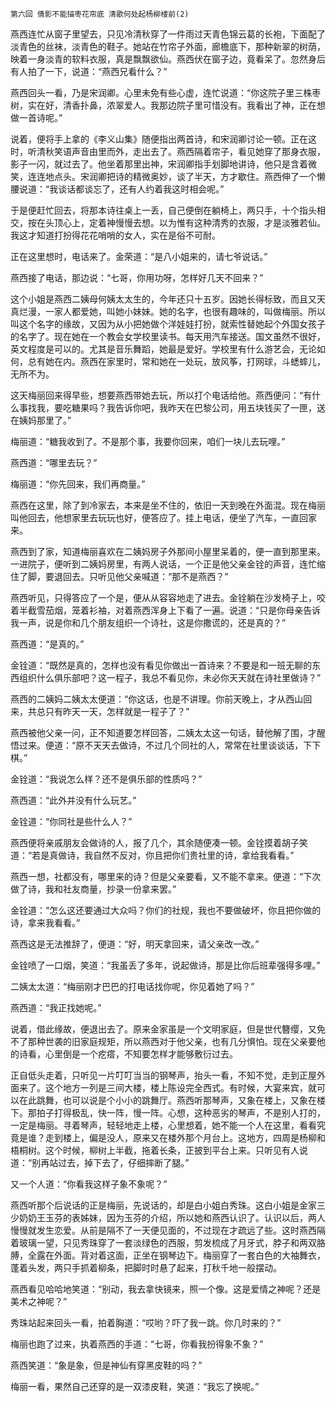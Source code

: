     第六回 倩影不能描枣花帘底 清歌何处起杨柳楼前(2) 

   燕西连忙从窗子里望去，只见冷清秋穿了一件雨过天青色锦云葛的长袍，下面配了淡青色的丝袜，淡青色的鞋子。她站在竹帘子外面，廊檐底下，那种新翠的树荫，映着一身淡青的软料衣服，真是飘飘欲仙。燕西伏在窗子边，竟看呆了。忽然身后有人拍了一下，说道：“燕西兄看什么？”

   燕西回头一看，乃是宋润卿。心里未免有些心虚，连忙说道：“你这院子里三株枣树，实在好，清香扑鼻，浓翠爱人。我那边院子里可惜没有。我看出了神，正在想做一首诗呢。”

   说着，便将手上拿的《李义山集》随便指出两首诗，和宋润卿讨论一顿。正在这时，听清秋笑语声音由里而外，走出去了。燕西隔着帘子，看见她穿了那身衣服，影子一闪，就过去了。他坐着那里出神，宋润卿指手划脚地讲诗，他只是含着微笑，连连地点头。宋润卿把诗的精微奥妙，谈了半天，方才歇住。燕西伸了一个懒腰说道：“我谈话都谈忘了，还有人约着我这时相会呢。”

   于是便赶忙回去，将那本诗往桌上一丢，自己便倒在躺椅上，两只手，十个指头相交，按在头顶心上，定着神慢慢去想。以为惟有这种清秀的衣服，才是淡雅若仙。我这才知道打扮得花花哨哨的女人，实在是俗不可耐。

   正在这里想时，电话来了。金荣道：“是八小姐来的，请七爷说话。”

   燕西接了电话，那边说：“七哥，你用功呀，怎样好几天不回来？”

   这个小姐是燕西二姨母何姨太太生的，今年还只十五岁。因她长得标致，而且又天真烂漫，一家人都爱她，叫她小妹妹。她的名字，也很有趣味的，叫做梅丽。所以叫这个名字的缘故，又因为从小把她做个洋娃娃打扮，就索性替她起个外国女孩子的名字了。现在她在一个教会女学校里读书。每天用汽车接送。国文虽然不很好，英文程度是可以的。尤其是音乐舞蹈，她最是爱好。学校里有什么游艺会，无论如何，总有她在内。燕西在家里时，常和她在一处玩，放风筝，打网球，斗蟋蟀儿，无所不为。

   这天梅丽回来得早些，想要燕西带她去玩，所以打个电话给他。燕西便问：“有什么事找我，要吃糖果吗？我告诉你吧，我昨天在巴黎公司，用五块钱买了一匣，送在姨妈那里了。”

   梅丽道：“糖我收到了。不是那个事，我要你回来，咱们一块儿去玩哩。”

   燕西道：“哪里去玩？”

   梅丽道：“你先回来，我们再商量。”

   燕西在这里，除了到冷家去，本来是坐不住的，依旧一天到晚在外面混。现在梅丽叫他回去，他想家里去玩玩也好，便答应了。挂上电话，便坐了汽车，一直回家来。

   燕西到了家，知道梅丽喜欢在二姨妈房子外那间小屋里呆着的，便一直到那里来。一进院子，便听到二姨妈房里，有两人说话，一个正是他父亲金铨的声音，连忙缩住了脚，要退回去。只听见他父亲喊道：“那不是燕西？”

   燕西听见，只得答应了一个是，便从从容容地走了进去。金铨躺在沙发椅子上，咬着半截雪茄烟，笼着衫袖，对着燕西浑身上下看了一遍。说道：“只是你母亲告诉我一声，说是你和几个朋友组织一个诗社，这是你撒谎的，还是真的？”

   燕西道：“是真的。”

   金铨道：“既然是真的，怎样也没有看见你做出一首诗来？不要是和一班无聊的东西组织什么俱乐部吧？这一程子，我总不看见你，未必你天天就在诗社里做诗？”

   燕西的二姨妈二姨太太便道：“你这话，也是不讲理。你前天晚上，才从西山回来，共总只有昨天一天，怎样就是一程子了？”

   燕西被他父亲一问，正不知道要怎样回答，二姨太太这一句话，替他解了围，才醒悟过来。便道：“原不天天去做诗，不过几个同社的人，常常在社里谈谈话，下下棋。”

   金铨道：“我说怎么样？还不是俱乐部的性质吗？”

   燕西道：“此外并没有什么玩艺。”

   金铨道：“你同社是些什么人？”

   燕西便将亲戚朋友会做诗的人，报了几个，其余随便凑一顿。金铨摸着胡子笑道：“若是真做诗，我自然不反对，你且把你们贵社里的诗，拿给我看看。”

   燕西一想，社都没有，哪里来的诗？但是父亲要看，又不能不拿来。便道：“下次做了诗，我和社友商量，抄录一份拿来罢。”

   金铨道：“怎么这还要通过大众吗？你们的社规，我也不要做破坏，你且把你做的诗，拿来我看看。”

   燕西这是无法推辞了，便道：“好，明天拿回来，请父亲改一改。”

   金铨喷了一口烟，笑道：“我虽丢了多年，说起做诗，那是比你后班辈强得多哩。”

   二姨太太道：“梅丽刚才巴巴的打电话找你呢，你见着她了吗？”

   燕西道：“我正找她呢。”

   说着，借此缘故，便退出去了。原来金家虽是一个文明家庭，但是世代簪缨，又免不了那种世袭的旧家庭规矩，所以燕西对于他父亲，也有几分惧怕。现在父亲要他的诗看，心里倒是一个疙瘩，不知要怎样才能够敷衍过去。

   正自低头走着，只听见一片叮叮当当的钢琴声，抬头一看，不知不觉，走到正屋外面来了。这个地方一列是三间大楼，楼上陈设完全西式。有时候，大宴来宾，就可以在此跳舞，也可以说是个小小的跳舞厅。燕西听那琴声，又象在楼上，又象在楼下。那拍子打得极乱，快一阵，慢一阵。心想，这种恶劣的琴声，不是别人打的，一定是梅丽。寻着琴声，轻轻地走上楼，心里想着，她不能一个人在这里，看看究竟是谁？走到楼上，偏是没人，原来又在楼外那个月台上。这地方，四周是杨柳和梧桐树。这个时候，柳树上半截，拖着长条，正披到平台上来。只听见有人说道：“别再站过去，掉下去了，仔细摔断了腿。”

   又一个人道：“你看我这样子象不象呢？”

   燕西听那个后说话的正是梅丽，先说话的，却是白小姐白秀珠。这白小姐是金家三少奶奶王玉芬的表姊妹，因为玉芬的介绍，所以她和燕西认识了。认识以后，两人慢慢就发生恋爱。从前是隔不了一天便见面的，不过现在才疏远了些。这时燕西隔着玻璃一望，只见秀珠穿了一套淡绿色的西服，剪发梳成了月牙式，脖子和两双胳膊，全露在外面。背对着这面，正坐在钢琴边下。梅丽穿了一套白色的大袖舞衣，蓬着头发，两只手抓着柳条，把脚时时悬了起来，打秋千地一般摆动。

   燕西看见哈哈地笑道：“别动，我去拿快镜来，照一个像。这是爱情之神呢？还是美术之神呢？”

   秀珠站起来回头一看，拍着胸道：“哎哟？吓了我一跳。你几时来的？”

   梅丽也跑了过来，执着燕西的手道：“七哥，你看我扮得象不象？”

   燕西笑道：“象是象，但是神仙有穿黑皮鞋的吗？”

   梅丽一看，果然自己还穿的是一双漆皮鞋，笑道：“我忘了换呢。”

